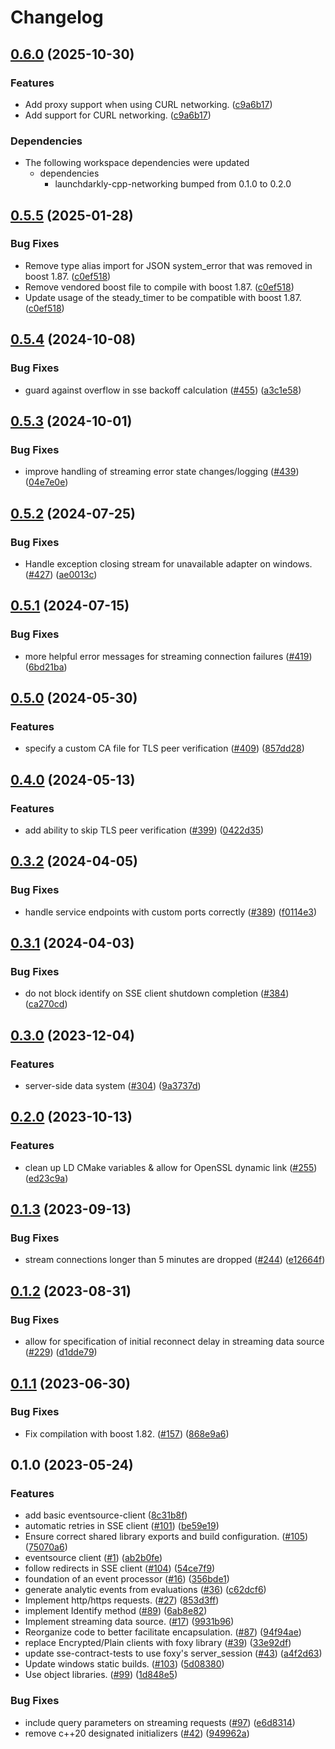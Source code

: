 # Changelog

## [0.6.0](https://github.com/launchdarkly/cpp-sdks/compare/launchdarkly-cpp-sse-client-v0.5.5...launchdarkly-cpp-sse-client-v0.6.0) (2025-10-30)


### Features

* Add proxy support when using CURL networking. ([c9a6b17](https://github.com/launchdarkly/cpp-sdks/commit/c9a6b17aa7673c7b2b5f984b3e7027153ab1d16c))
* Add support for CURL networking. ([c9a6b17](https://github.com/launchdarkly/cpp-sdks/commit/c9a6b17aa7673c7b2b5f984b3e7027153ab1d16c))


### Dependencies

* The following workspace dependencies were updated
  * dependencies
    * launchdarkly-cpp-networking bumped from 0.1.0 to 0.2.0

## [0.5.5](https://github.com/launchdarkly/cpp-sdks/compare/launchdarkly-cpp-sse-client-v0.5.4...launchdarkly-cpp-sse-client-v0.5.5) (2025-01-28)


### Bug Fixes

* Remove type alias import for JSON system_error that was removed in boost 1.87. ([c0ef518](https://github.com/launchdarkly/cpp-sdks/commit/c0ef518b79d50adfea8c9dabb6061d70119d34b6))
* Remove vendored boost file to compile with boost 1.87. ([c0ef518](https://github.com/launchdarkly/cpp-sdks/commit/c0ef518b79d50adfea8c9dabb6061d70119d34b6))
* Update usage of the steady_timer to be compatible with boost 1.87. ([c0ef518](https://github.com/launchdarkly/cpp-sdks/commit/c0ef518b79d50adfea8c9dabb6061d70119d34b6))

## [0.5.4](https://github.com/launchdarkly/cpp-sdks/compare/launchdarkly-cpp-sse-client-v0.5.3...launchdarkly-cpp-sse-client-v0.5.4) (2024-10-08)


### Bug Fixes

* guard against overflow in sse backoff calculation ([#455](https://github.com/launchdarkly/cpp-sdks/issues/455)) ([a3c1e58](https://github.com/launchdarkly/cpp-sdks/commit/a3c1e5889a1104131b939615bfee65b7645da0f3))

## [0.5.3](https://github.com/launchdarkly/cpp-sdks/compare/launchdarkly-cpp-sse-client-v0.5.2...launchdarkly-cpp-sse-client-v0.5.3) (2024-10-01)


### Bug Fixes

* improve handling of streaming error state changes/logging ([#439](https://github.com/launchdarkly/cpp-sdks/issues/439)) ([04e7e0e](https://github.com/launchdarkly/cpp-sdks/commit/04e7e0ef64b1933a63ad8d071a0a8f95ce666dc8))

## [0.5.2](https://github.com/launchdarkly/cpp-sdks/compare/launchdarkly-cpp-sse-client-v0.5.1...launchdarkly-cpp-sse-client-v0.5.2) (2024-07-25)


### Bug Fixes

* Handle exception closing stream for unavailable adapter on windows. ([#427](https://github.com/launchdarkly/cpp-sdks/issues/427)) ([ae0013c](https://github.com/launchdarkly/cpp-sdks/commit/ae0013cc0fa1d186e3d8cc9c624dc9496ca67472))

## [0.5.1](https://github.com/launchdarkly/cpp-sdks/compare/launchdarkly-cpp-sse-client-v0.5.0...launchdarkly-cpp-sse-client-v0.5.1) (2024-07-15)


### Bug Fixes

* more helpful error messages for streaming connection failures ([#419](https://github.com/launchdarkly/cpp-sdks/issues/419)) ([6bd21ba](https://github.com/launchdarkly/cpp-sdks/commit/6bd21ba1eafb5f19275935e1f62f7304d4dc69f5))

## [0.5.0](https://github.com/launchdarkly/cpp-sdks/compare/launchdarkly-cpp-sse-client-v0.4.0...launchdarkly-cpp-sse-client-v0.5.0) (2024-05-30)


### Features

* specify a custom CA file for TLS peer verification ([#409](https://github.com/launchdarkly/cpp-sdks/issues/409)) ([857dd28](https://github.com/launchdarkly/cpp-sdks/commit/857dd2824f725ee837737130321121595d95d67c))

## [0.4.0](https://github.com/launchdarkly/cpp-sdks/compare/launchdarkly-cpp-sse-client-v0.3.2...launchdarkly-cpp-sse-client-v0.4.0) (2024-05-13)


### Features

* add ability to skip TLS peer verification ([#399](https://github.com/launchdarkly/cpp-sdks/issues/399)) ([0422d35](https://github.com/launchdarkly/cpp-sdks/commit/0422d355a9af0af5225e8d60cb853f9d5cf0c35f))

## [0.3.2](https://github.com/launchdarkly/cpp-sdks/compare/launchdarkly-cpp-sse-client-v0.3.1...launchdarkly-cpp-sse-client-v0.3.2) (2024-04-05)


### Bug Fixes

* handle service endpoints with custom ports correctly ([#389](https://github.com/launchdarkly/cpp-sdks/issues/389)) ([f0114e3](https://github.com/launchdarkly/cpp-sdks/commit/f0114e304756fcd606537ffd609f398606cb728f))

## [0.3.1](https://github.com/launchdarkly/cpp-sdks/compare/launchdarkly-cpp-sse-client-v0.3.0...launchdarkly-cpp-sse-client-v0.3.1) (2024-04-03)


### Bug Fixes

* do not block identify on SSE client shutdown completion ([#384](https://github.com/launchdarkly/cpp-sdks/issues/384)) ([ca270cd](https://github.com/launchdarkly/cpp-sdks/commit/ca270cd873e97c4b609ecd4656c52ee74d4cbebe))

## [0.3.0](https://github.com/launchdarkly/cpp-sdks/compare/launchdarkly-cpp-sse-client-v0.2.0...launchdarkly-cpp-sse-client-v0.3.0) (2023-12-04)


### Features

* server-side data system ([#304](https://github.com/launchdarkly/cpp-sdks/issues/304)) ([9a3737d](https://github.com/launchdarkly/cpp-sdks/commit/9a3737d09b1e1e57e5c7e6d30fb0c92f606d284c))

## [0.2.0](https://github.com/launchdarkly/cpp-sdks/compare/launchdarkly-cpp-sse-client-v0.1.3...launchdarkly-cpp-sse-client-v0.2.0) (2023-10-13)


### Features

* clean up LD CMake variables & allow for OpenSSL dynamic link ([#255](https://github.com/launchdarkly/cpp-sdks/issues/255)) ([ed23c9a](https://github.com/launchdarkly/cpp-sdks/commit/ed23c9a347665529a09d18111bb9d3b699381728))

## [0.1.3](https://github.com/launchdarkly/cpp-sdks/compare/launchdarkly-cpp-sse-client-v0.1.2...launchdarkly-cpp-sse-client-v0.1.3) (2023-09-13)


### Bug Fixes

* stream connections longer than 5 minutes are dropped  ([#244](https://github.com/launchdarkly/cpp-sdks/issues/244)) ([e12664f](https://github.com/launchdarkly/cpp-sdks/commit/e12664f830c84c17242fe9f032d570796555f3d1))

## [0.1.2](https://github.com/launchdarkly/cpp-sdks/compare/launchdarkly-cpp-sse-client-v0.1.1...launchdarkly-cpp-sse-client-v0.1.2) (2023-08-31)


### Bug Fixes

* allow for specification of initial reconnect delay in streaming data source ([#229](https://github.com/launchdarkly/cpp-sdks/issues/229)) ([d1dde79](https://github.com/launchdarkly/cpp-sdks/commit/d1dde79fde80cc32e19cf384140e138ce64ca02b))

## [0.1.1](https://github.com/launchdarkly/cpp-sdks/compare/launchdarkly-cpp-sse-client-v0.1.0...launchdarkly-cpp-sse-client-v0.1.1) (2023-06-30)


### Bug Fixes

* Fix compilation with boost 1.82. ([#157](https://github.com/launchdarkly/cpp-sdks/issues/157)) ([868e9a6](https://github.com/launchdarkly/cpp-sdks/commit/868e9a647487fa78b3316d2d8f6b2c6728903b48))

## 0.1.0 (2023-05-24)


### Features

* add basic eventsource-client ([8c31b8f](https://github.com/launchdarkly/cpp-sdks/commit/8c31b8ff0541c41f792b0f0f6316dbc1cd930a17))
* automatic retries in SSE client ([#101](https://github.com/launchdarkly/cpp-sdks/issues/101)) ([be59e19](https://github.com/launchdarkly/cpp-sdks/commit/be59e19010c65300a3a37fc2827b80f644d0be7e))
* Ensure correct shared library exports and build configuration. ([#105](https://github.com/launchdarkly/cpp-sdks/issues/105)) ([75070a6](https://github.com/launchdarkly/cpp-sdks/commit/75070a6db8b2ec5f2103513f9efc8003a26b0079))
* eventsource client ([#1](https://github.com/launchdarkly/cpp-sdks/issues/1)) ([ab2b0fe](https://github.com/launchdarkly/cpp-sdks/commit/ab2b0feb50ef9f607d19c29ed2dd648f3c47b472))
* follow redirects in SSE client ([#104](https://github.com/launchdarkly/cpp-sdks/issues/104)) ([54ce7f9](https://github.com/launchdarkly/cpp-sdks/commit/54ce7f91aaef73519bde74e3847dfb44a31973db))
* foundation of an event processor ([#16](https://github.com/launchdarkly/cpp-sdks/issues/16)) ([356bde1](https://github.com/launchdarkly/cpp-sdks/commit/356bde11a8b2b66578cc435c019e0a549528d560))
* generate analytic events from evaluations ([#36](https://github.com/launchdarkly/cpp-sdks/issues/36)) ([c62dcf6](https://github.com/launchdarkly/cpp-sdks/commit/c62dcf69673ef2fcae2dc2f2d143cf0b0f15d076))
* Implement http/https requests. ([#27](https://github.com/launchdarkly/cpp-sdks/issues/27)) ([853d3ff](https://github.com/launchdarkly/cpp-sdks/commit/853d3ff5a4148a9d3ed933d2a23dc8609c75d36b))
* implement Identify method ([#89](https://github.com/launchdarkly/cpp-sdks/issues/89)) ([6ab8e82](https://github.com/launchdarkly/cpp-sdks/commit/6ab8e82522ae9eadb4a6c0db60b4d867da34c472))
* Implement streaming data source. ([#17](https://github.com/launchdarkly/cpp-sdks/issues/17)) ([9931b96](https://github.com/launchdarkly/cpp-sdks/commit/9931b96f73847d5a1b4456fd4f463d43dade5c1b))
* Reorganize code to better facilitate encapsulation. ([#87](https://github.com/launchdarkly/cpp-sdks/issues/87)) ([94f94ae](https://github.com/launchdarkly/cpp-sdks/commit/94f94aee4b8961a3001afd39f936e9c744fd9759))
* replace Encrypted/Plain clients with foxy library ([#39](https://github.com/launchdarkly/cpp-sdks/issues/39)) ([33e92df](https://github.com/launchdarkly/cpp-sdks/commit/33e92df2e970c607bead4a912fc737027750c8fb))
* update sse-contract-tests to use foxy's server_session ([#43](https://github.com/launchdarkly/cpp-sdks/issues/43)) ([a4f2d63](https://github.com/launchdarkly/cpp-sdks/commit/a4f2d63f02bcaa63c0d04ef609c4f611ccf001c6))
* Update windows static builds. ([#103](https://github.com/launchdarkly/cpp-sdks/issues/103)) ([5d08380](https://github.com/launchdarkly/cpp-sdks/commit/5d0838099f7a99de49a604a9b5133325959705ff))
* Use object libraries. ([#99](https://github.com/launchdarkly/cpp-sdks/issues/99)) ([1d848e5](https://github.com/launchdarkly/cpp-sdks/commit/1d848e552def961a0468bfb6bab33cb1c4a86d3b))


### Bug Fixes

* include query parameters on streaming requests ([#97](https://github.com/launchdarkly/cpp-sdks/issues/97)) ([e6d8314](https://github.com/launchdarkly/cpp-sdks/commit/e6d8314408120f361ed421d5948f0b1a2c9b71ca))
* remove c++20 designated initializers ([#42](https://github.com/launchdarkly/cpp-sdks/issues/42)) ([949962a](https://github.com/launchdarkly/cpp-sdks/commit/949962a642938d2d5ceecc3927c65565d3fbc719))
